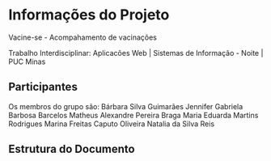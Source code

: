 # Informações do Projeto

Vacine-se - Acompahamento de vacinações

Trabalho Interdisciplinar: Aplicacões Web | Sistemas de Informação - Noite | PUC Minas 

## Participantes

Os membros do grupo são:
Bárbara Silva Guimarães
Jennifer Gabriela Barbosa Barcelos
Matheus Alexandre Pereira Braga
Maria Eduarda Martins Rodrigues
Marina Freitas Caputo Oliveira
Natalia da Silva Reis

## Estrutura do Documento
